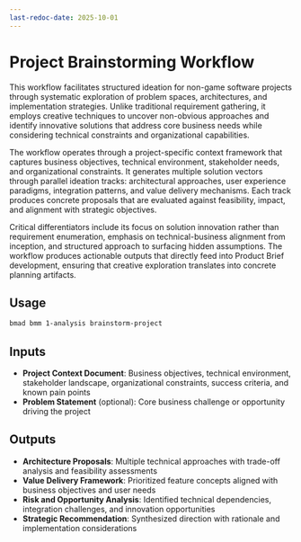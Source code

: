 ```yaml
---
last-redoc-date: 2025-10-01
---
```


# Project Brainstorming Workflow

This workflow facilitates structured ideation for non-game software projects through systematic exploration of problem spaces, architectures, and implementation strategies. Unlike traditional requirement gathering, it employs creative techniques to uncover non-obvious approaches and identify innovative solutions that address core business needs while considering technical constraints and organizational capabilities.

The workflow operates through a project-specific context framework that captures business objectives, technical environment, stakeholder needs, and organizational constraints. It generates multiple solution vectors through parallel ideation tracks: architectural approaches, user experience paradigms, integration patterns, and value delivery mechanisms. Each track produces concrete proposals that are evaluated against feasibility, impact, and alignment with strategic objectives.

Critical differentiators include its focus on solution innovation rather than requirement enumeration, emphasis on technical-business alignment from inception, and structured approach to surfacing hidden assumptions. The workflow produces actionable outputs that directly feed into Product Brief development, ensuring that creative exploration translates into concrete planning artifacts.

## Usage

```bash
bmad bmm 1-analysis brainstorm-project
```

## Inputs

- **Project Context Document**: Business objectives, technical environment, stakeholder landscape, organizational constraints, success criteria, and known pain points
- **Problem Statement** (optional): Core business challenge or opportunity driving the project

## Outputs

- **Architecture Proposals**: Multiple technical approaches with trade-off analysis and feasibility assessments
- **Value Delivery Framework**: Prioritized feature concepts aligned with business objectives and user needs
- **Risk and Opportunity Analysis**: Identified technical dependencies, integration challenges, and innovation opportunities
- **Strategic Recommendation**: Synthesized direction with rationale and implementation considerations
